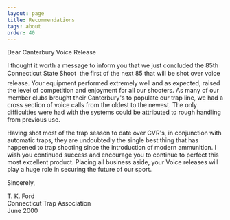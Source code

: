 ```yaml
---
layout: page
title: Recommendations
tags: about
order: 40
---
```

Dear Canterbury Voice Release

I thought it worth a message to inform you that we just concluded the 85th Connecticut State Shoot  the first of the next 85 that will be shot over voice release. Your equipment performed extremely well and as expected, raised the level of competition and enjoyment for all our shooters. As many of our member clubs brought their Canterbury's to populate our trap line, we had a cross section of voice calls from the oldest to the newest. The only difficulties were had with the systems could be attributed to rough handling from previous use.

Having shot most of the trap season to date over CVR's, in conjunction with automatic traps, they are undoubtedly the single best thing that has happened to trap shooting since the introduction of modern ammunition. I wish you continued success and encourage you to continue to perfect this most excellent product. Placing all business aside, your Voice releases will play a huge role in securing the future of our sport.

Sincerely,

T. K. Ford  
Connecticut Trap Association  
June 2000